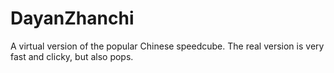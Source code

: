 DayanZhanchi
============

A virtual version of the popular Chinese speedcube. The real version is very fast and clicky, but also pops.
